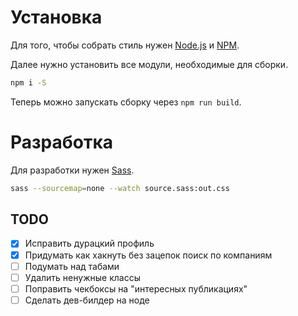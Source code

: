 # Установка
Для того, чтобы собрать стиль нужен [Node.js][node] и [NPM][npm].

Далее нужно установить все модули, необходимые для сборки.
```bash
npm i -S
```
Теперь можно запускать сборку через `npm run build`.

# Разработка
Для разработки нужен [Sass][sass].

```bash
sass --sourcemap=none --watch source.sass:out.css
```
[npm]: https://www.npmjs.com/get-npm
[sass]: http://sass-lang.com/install
[node]: http://nodejs.org/

## TODO
- [x] Исправить дурацкий профиль
- [x] Придумать как хакнуть без зацепок поиск по компаниям
- [ ] Подумать над табами
- [ ] Удалить ненужные классы
- [ ] Поправить чекбоксы на "интересных публикациях"
- [ ] Сделать дев-билдер на ноде
